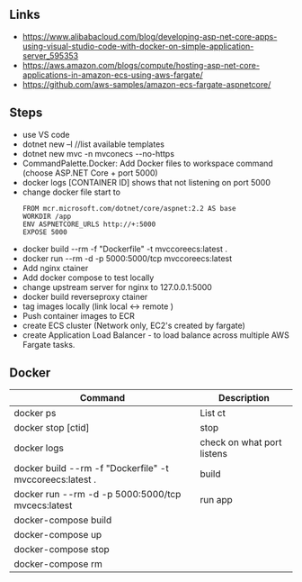 Links
-----
* https://www.alibabacloud.com/blog/developing-asp-net-core-apps-using-visual-studio-code-with-docker-on-simple-application-server_595353
* https://aws.amazon.com/blogs/compute/hosting-asp-net-core-applications-in-amazon-ecs-using-aws-fargate/
* https://github.com/aws-samples/amazon-ecs-fargate-aspnetcore/



Steps
----
  * use VS code
  * dotnet new –l //list available templates
  * dotnet new mvc -n mvconecs --no-https
  * CommandPalette.Docker: Add Docker files to workspace command (choose ASP.NET Core + port 5000)
  * docker logs [CONTAINER ID]  shows that not listening on port 5000
  * change docker file start to 
    ```
    FROM mcr.microsoft.com/dotnet/core/aspnet:2.2 AS base
    WORKDIR /app
    ENV ASPNETCORE_URLS http://+:5000
    EXPOSE 5000
    ```
  * docker build --rm -f "Dockerfile" -t mvccoreecs:latest . 
  * docker run --rm -d -p 5000:5000/tcp mvccoreecs:latest
  * Add nginx ctainer
  * Add docker compose to test locally
  * change upstream server for nginx to 127.0.0.1:5000
  * docker build reverseproxy ctainer
  * tag images locally (link local <-> remote )
  * Push container images to ECR
  * create ECS cluster (Network only, EC2's created by fargate)
  * create Application Load Balancer - to load balance across multiple AWS Fargate tasks.


Docker
------

| Command | Description |
| --- | --- |
| docker ps | List ct |
| docker stop [ctid] | stop |
| docker logs | check on what port listens |
| docker build --rm -f "Dockerfile" -t mvccoreecs:latest . | build |
| docker run --rm -d -p 5000:5000/tcp mvcecs:latest | run app |
| docker-compose build | |
| docker-compose up | |
| docker-compose stop | |
| docker-compose rm ||

